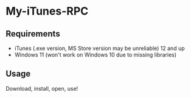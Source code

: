 # My-iTunes-RPC
## Requirements
- iTunes (.exe version, MS Store version may be unreliable) 12 and up
- Windows 11 (won't work on Windows 10 due to missing libraries)
## Usage
Download, install, open, use!

